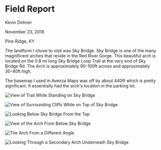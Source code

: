 # Field Report

Kevin Dohner

November 23, 2018

Pine Ridge, KY

The landform I chose to visit was Sky Bridge. Sky Bridge is one of the many magnificent arches that reside in the Red River Gorge. This beautiful arch is located on the 0.8 mi long Sky Bridge Loop Trail at the very end of Sky Bridge Rd. The Arch is approximately 90-100ft across and approximately 30-40ft high.

The basemap I used in Avenza Maps was off by about 440ft which is pretty significant. It essentially had the arch's location in the parking lot.

![View of Trail While Standing on Sky Bridge](graphics/sb_trail.jpg)

![View of Surrounding Cliffs While on Top of Sky Bridge](graphics/sb_viewtop.jpg)

![Looking Below Sky Bridge From the Top](graphics/sb_topside.jpg)

![View of the Arch From Below Sky Bridge](graphics/sb_under_2.jpg)

![The Arch From a Different Angle](graphics/sb_underside.jpg)

![Looking Through a Secondary Arch Underneath Sky Bridge](graphics/sb_secondary_arch.jpg)